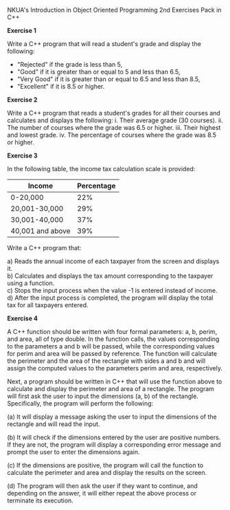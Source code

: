 NKUA's Introduction in Object Oriented Programming 2nd Exercises Pack in C++

**Exercise 1**

Write a C++ program that will read a student's grade and display the following:
- "Rejected" if the grade is less than 5,
- "Good" if it is greater than or equal to 5 and less than 6.5,
- "Very Good" if it is greater than or equal to 6.5 and less than 8.5,
- "Excellent" if it is 8.5 or higher.

**Exercise 2**

Write a C++ program that reads a student's grades for all their courses and calculates and displays the following:
  i. Their average grade (30 courses).
  ii. The number of courses where the grade was 6.5 or higher.
  iii. Their highest and lowest grade.
  iv. The percentage of courses where the grade was 8.5 or higher.

**Exercise 3**

In the following table, the income tax calculation scale is provided:

| Income              | Percentage |
|---------------------|------------|
| 0-20,000            | 22%        |
| 20,001-30,000       | 29%        |
| 30,001-40,000       | 37%        |
| 40,001 and above    | 39%        |

Write a C++ program that:

a) Reads the annual income of each taxpayer from the screen and displays it.  
b) Calculates and displays the tax amount corresponding to the taxpayer using a function.  
c) Stops the input process when the value -1 is entered instead of income.  
d) After the input process is completed, the program will display the total tax for all taxpayers entered.

**Exercise 4**

A C++ function should be written with four formal parameters: a, b, perim, and area, all of type double. In the function calls, the values corresponding to the parameters a and b will be passed, while the corresponding values for perim and area will be passed by reference. The function will calculate the perimeter and the area of the rectangle with sides a and b and will assign the computed values to the parameters perim and area, respectively.

Next, a program should be written in C++ that will use the function above to calculate and display the perimeter and area of a rectangle. The program will first ask the user to input the dimensions (a, b) of the rectangle. Specifically, the program will perform the following:

(a) It will display a message asking the user to input the dimensions of the rectangle and will read the input.

(b) It will check if the dimensions entered by the user are positive numbers. If they are not, the program will display a corresponding error message and prompt the user to enter the dimensions again.

(c) If the dimensions are positive, the program will call the function to calculate the perimeter and area and display the results on the screen.

(d) The program will then ask the user if they want to continue, and depending on the answer, it will either repeat the above process or terminate its execution.

